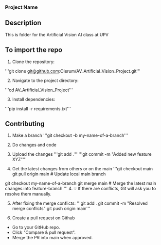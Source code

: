 ### Project Name

## Description

This is folder for the Artificial Vision AI class at UPV

## To import the repo

1. Clone the repository:

'''git clone git@github.com:Olerum/AV_Artificial_Vision_Project.git'''

2. Navigate to the project directory:

'''cd AV_Artificial_Vision_Project'''

3. Install dependencies:

'''pip install -r requirements.txt'''

## Contributing

1. Make a branch
'''git checkout -b my-name-of-a-branch'''

2. Do changes and code

3. Upload the changes
'''git add .'''
'''git commit -m "Added new feature XYZ"'''

4. Get the latest changes from others or on the main
'''git checkout main
git pull origin main  # Update local main branch

git checkout my-name-of-a-branch
git merge main  # Merge the latest main changes into feature-branch
'''
4. 💡 If there are conflicts, Git will ask you to resolve them manually. 

5. After fixing the merge conflicts:
'''git add .
git commit -m "Resolved merge conflicts"
git push origin main'''

6. Create a pull request on Github

- Go to your GitHub repo.
- Click "Compare & pull request".
- Merge the PR into main when approved.


